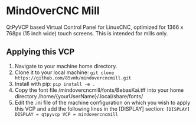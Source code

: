  # MindOverCNC Mill

QtPyVCP based Virtual Control Panel for LinuxCNC, optimized for 1366 x 768px (15 inch wide) touch screens.
This is intended for mills only.

## Applying this VCP

1) Navigate to your machine home directory.
2) Clone it to your local machine:
  `git clone https://github.com/85vmh/mindovercncmill.git`
3) Install with pip:
  `pip install -e .`
4) Copy the font file /mindovercncmill/fonts/BebasKai.tff into your home directory /home/{yourUserName}/.local/share/fonts/
5) Edit the .ini file of the machine configuration on which you wish to apply this VCP and add the following lines in the [DISPLAY] section:
`
[DISPLAY]
DISPLAY = qtpyvcp
VCP = mindovercncmill
`
